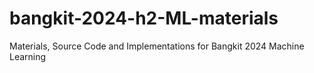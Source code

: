 # bangkit-2024-h2-ML-materials
Materials, Source Code and Implementations for Bangkit 2024 Machine Learning
